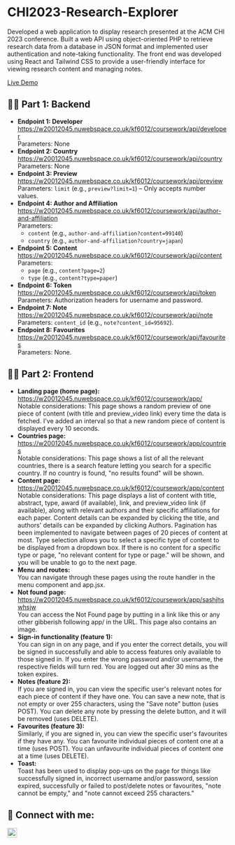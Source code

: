 <h1>CHI2023-Research-Explorer</h1>

<p>Developed a web application to display research presented at the ACM CHI 2023 conference. Built a web API using object-oriented PHP to retrieve research data from a database in JSON format and implemented user authentication and note-taking functionality. The front end was developed using React and Tailwind CSS to provide a user-friendly interface for viewing research content and managing notes.</p>

<a href="https://w20012045.nuwebspace.co.uk/kf6012/coursework/app/">Live Demo</a>

<h2>👨‍💻 Part 1: Backend</h2>

<ul>
  <li><b>Endpoint 1: Developer</b> <br/>
    <a href="https://w20012045.nuwebspace.co.uk/kf6012/coursework/api/developer">https://w20012045.nuwebspace.co.uk/kf6012/coursework/api/developer</a> <br/>
    Parameters: None
  </li>
  
  <li><b>Endpoint 2: Country</b> <br/>
    <a href="https://w20012045.nuwebspace.co.uk/kf6012/coursework/api/country">https://w20012045.nuwebspace.co.uk/kf6012/coursework/api/country</a> <br/>
    Parameters: None
  </li>

  <li><b>Endpoint 3: Preview</b> <br/>
    <a href="https://w20012045.nuwebspace.co.uk/kf6012/coursework/api/preview">https://w20012045.nuwebspace.co.uk/kf6012/coursework/api/preview</a> <br/>
    Parameters: <code>limit</code> (e.g., <code>preview?limit=1</code>) – Only accepts number values.
  </li>

  <li><b>Endpoint 4: Author and Affiliation</b> <br/>
    <a href="https://w20012045.nuwebspace.co.uk/kf6012/coursework/api/author-and-affiliation">https://w20012045.nuwebspace.co.uk/kf6012/coursework/api/author-and-affiliation</a> <br/>
    Parameters:
    <ul>
      <li><code>content</code> (e.g., <code>author-and-affiliation?content=99140</code>)</li>
      <li><code>country</code> (e.g., <code>author-and-affiliation?country=japan</code>)</li>
    </ul>
  </li>

  <li><b>Endpoint 5: Content</b> <br/>
    <a href="https://w20012045.nuwebspace.co.uk/kf6012/coursework/api/content">https://w20012045.nuwebspace.co.uk/kf6012/coursework/api/content</a> <br/>
    Parameters:
    <ul>
      <li><code>page</code> (e.g., <code>content?page=2</code>)</li>
      <li><code>type</code> (e.g., <code>content?type=paper</code>)</li>
    </ul>
  </li>

  <li><b>Endpoint 6: Token</b> <br/>
    <a href="https://w20012045.nuwebspace.co.uk/kf6012/coursework/api/token">https://w20012045.nuwebspace.co.uk/kf6012/coursework/api/token</a> <br/>
    Parameters: Authorization headers for username and password.
  </li>

  <li><b>Endpoint 7: Note</b> <br/>
    <a href="https://w20012045.nuwebspace.co.uk/kf6012/coursework/api/note">https://w20012045.nuwebspace.co.uk/kf6012/coursework/api/note</a> <br/>
    Parameters: <code>content_id</code> (e.g., <code>note?content_id=95692</code>).
  </li>

  <li><b>Endpoint 8: Favourites</b> <br/>
    <a href="https://w20012045.nuwebspace.co.uk/kf6012/coursework/api/favourites">https://w20012045.nuwebspace.co.uk/kf6012/coursework/api/favourites</a> <br/>
    Parameters: None.
  </li>
</ul>

<h2>👨‍💻 Part 2: Frontend</h2>

<ul>
  <li><b>Landing page (home page):</b> <br/>
    <a href="https://w20012045.nuwebspace.co.uk/kf6012/coursework/app/">https://w20012045.nuwebspace.co.uk/kf6012/coursework/app/</a> <br/>
    Notable considerations: This page shows a random preview of one piece of content (with title and preview_video link) every time the data is fetched. I've added an interval so that a new random piece of content is displayed every 10 seconds.
  </li>

  <li><b>Countries page:</b> <br/>
    <a href="https://w20012045.nuwebspace.co.uk/kf6012/coursework/app/countries">https://w20012045.nuwebspace.co.uk/kf6012/coursework/app/countries</a> <br/>
    Notable considerations: This page shows a list of all the relevant countries, there is a search feature letting you search for a specific country. If no country is found, "no results found" will be shown.
  </li>

  <li><b>Content page:</b> <br/>
    <a href="https://w20012045.nuwebspace.co.uk/kf6012/coursework/app/content">https://w20012045.nuwebspace.co.uk/kf6012/coursework/app/content</a> <br/>
    Notable considerations: This page displays a list of content with title, abstract, type, award (if available), link, and preview_video link (if available), along with relevant authors and their specific affiliations for each paper. Content details can be expanded by clicking the title, and authors' details can be expanded by clicking Authors. Pagination has been implemented to navigate between pages of 20 pieces of content at most. Type selection allows you to select a specific type of content to be displayed from a dropdown box. If there is no content for a specific type or page, "no relevant content for type or page." will be shown, and you will be unable to go to the next page.
  </li>

  <li><b>Menu and routes:</b> <br/>
    You can navigate through these pages using the route handler in the menu component and app.jsx.
  </li>

  <li><b>Not found page:</b> <br/>
    <a href="https://w20012045.nuwebspace.co.uk/kf6012/coursework/app/sashjhswhsjw">https://w20012045.nuwebspace.co.uk/kf6012/coursework/app/sashjhswhsjw</a> <br/>
    You can access the Not Found page by putting in a link like this or any other gibberish following app/ in the URL. This page also contains an image.
  </li>

  <li><b>Sign-in functionality (feature 1):</b> <br/>
    You can sign in on any page, and if you enter the correct details, you will be signed in successfully and able to access features only available to those signed in. If you enter the wrong password and/or username, the respective fields will turn red. You are logged out after 30 mins as the token expires.
  </li>

  <li><b>Notes (feature 2):</b> <br/>
    If you are signed in, you can view the specific user's relevant notes for each piece of content if they have one. You can save a new note, that is not empty or over 255 characters, using the "Save note" button (uses POST). You can delete any note by pressing the delete button, and it will be removed (uses DELETE).
  </li>

  <li><b>Favourites (feature 3):</b> <br/>
    Similarly, if you are signed in, you can view the specific user's favourites if they have any. You can favourite individual pieces of content one at a time (uses POST). You can unfavourite individual pieces of content one at a time (uses DELETE).
  </li>

  <li><b>Toast:</b> <br/>
    Toast has been used to display pop-ups on the page for things like successfully signed in, incorrect username and/or password, session expired, successfully or failed to post/delete notes or favourites, "note cannot be empty," and "note cannot exceed 255 characters."
  </li>
</ul>

<h2>🤳 Connect with me:</h2>

<a href="https://linkedin.com/in/yourprofile"><img align="left" alt="LinkedIn" width="22px" src="https://cdn.jsdelivr.net/npm/simple-icons@v3/icons/linkedin.svg" /></a> 
